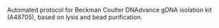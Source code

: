 Automated protocol for Beckman Coulter DNAdvance gDNA isolation kit (A48705), based on lysis and bead purification. 
